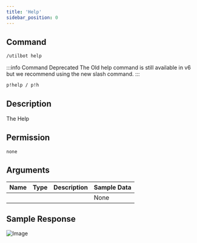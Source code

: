 ```yaml
---
title: 'Help'
sidebar_position: 0
---
```


## Command
```txt title="Slash Command"
/utilbot help
```
:::info Command Deprecated
The Old help command is still available in v6 but we recommend using the new slash command.
:::
```txt title="Old Command"
p!help / p!h
```

## Description
The Help

## Permission
` none `

## Arguments
| Name | Type | Description | Sample Data |
| ---- | ---- | ----------- | ----------- |
|  |  |  | None |

## Sample Response
![Image](https://cdn.utilbot.co/2021-05-28_63f96cd2-6cb8-4759-b45b-d6b6a92202b3.png)
